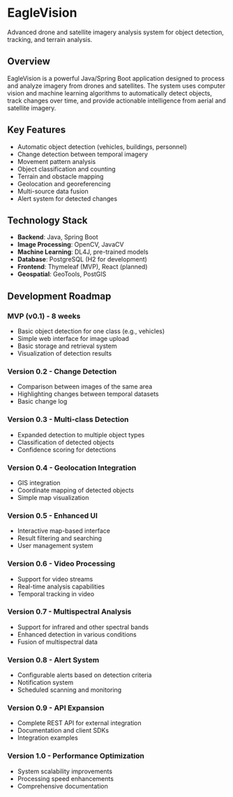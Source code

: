# EagleVision

Advanced drone and satellite imagery analysis system for object detection, tracking, and terrain analysis.

## Overview

EagleVision is a powerful Java/Spring Boot application designed to process and analyze imagery from drones and satellites. The system uses computer vision and machine learning algorithms to automatically detect objects, track changes over time, and provide actionable intelligence from aerial and satellite imagery.

## Key Features

- Automatic object detection (vehicles, buildings, personnel)
- Change detection between temporal imagery
- Movement pattern analysis
- Object classification and counting
- Terrain and obstacle mapping
- Geolocation and georeferencing
- Multi-source data fusion
- Alert system for detected changes

## Technology Stack

- **Backend**: Java, Spring Boot
- **Image Processing**: OpenCV, JavaCV
- **Machine Learning**: DL4J, pre-trained models
- **Database**: PostgreSQL (H2 for development)
- **Frontend**: Thymeleaf (MVP), React (planned)
- **Geospatial**: GeoTools, PostGIS

## Development Roadmap

### MVP (v0.1) - 8 weeks
- Basic object detection for one class (e.g., vehicles)
- Simple web interface for image upload
- Basic storage and retrieval system
- Visualization of detection results

### Version 0.2 - Change Detection
- Comparison between images of the same area
- Highlighting changes between temporal datasets
- Basic change log

### Version 0.3 - Multi-class Detection
- Expanded detection to multiple object types
- Classification of detected objects
- Confidence scoring for detections

### Version 0.4 - Geolocation Integration
- GIS integration
- Coordinate mapping of detected objects
- Simple map visualization

### Version 0.5 - Enhanced UI
- Interactive map-based interface
- Result filtering and searching
- User management system

### Version 0.6 - Video Processing
- Support for video streams
- Real-time analysis capabilities
- Temporal tracking in video

### Version 0.7 - Multispectral Analysis
- Support for infrared and other spectral bands
- Enhanced detection in various conditions
- Fusion of multispectral data

### Version 0.8 - Alert System
- Configurable alerts based on detection criteria
- Notification system
- Scheduled scanning and monitoring

### Version 0.9 - API Expansion
- Complete REST API for external integration
- Documentation and client SDKs
- Integration examples

### Version 1.0 - Performance Optimization
- System scalability improvements
- Processing speed enhancements
- Comprehensive documentation
